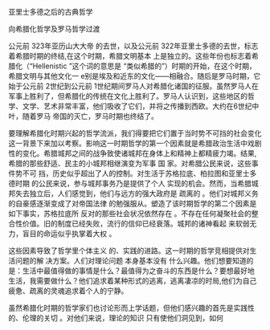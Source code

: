 亚里士多德之后的古典哲学

向希腊化哲学及罗马哲学过渡

公元前 323年亚历山大大帝 的去世，以及公元前 322年亚里士多德的去世，标志着希腊时期的终结,在这个时期，希腊文明基本 上是独立的。这些年份也标志着希腊化（“Hellenistic ”这个词的意思是 “类似希腊的”）时期的开始，在这个时期，希腊文明与其他文化一 e别是埃及和近东的文化——相融合。随后是罗马时期，它始于公元前 2世纪到公元前 1世纪期间罗马人对希腊化诸国的征服。虽然罗马人在军事上胜利了，但希腊化的传统在文化上胜利了。罗马人认识到，这些地区的哲学、文学、艺术非常丰富，他们吸收了它们，并将之传播到西欧。大约在6世纪中叶，随着罗马 帝国的灭亡，罗马时期也终结了。

要理解希腊化时期兴起的哲学流派，我们得要把它们置于当时势不可挡的社会变化这一背景下来加以考察。影响这一时期哲学的第一个因素就是希腊政治生活中戏剧性的变化。希腊城邦之间的战争致使诸城邦在身体上和精神上都精疲力竭。结果,希腊的那些舒适、民主的小城邦相继演变为军事 国 家。对希腊公民来说，这些事件势不可 挡，历史似乎超出了人的控制。对生活于苏格拉底、柏拉图和亚里士多德时期 的公民来说，参与城邦事务乃是提供了个人 实现的机会。然而，当希腊城邦失去独立后，人们感觉到，他们与远方的强大政府是 疏离的 。他们对城邦义务的自豪感逐渐变成了对帝国法律 的勉强服从。塑造了该时期哲学的第二个因素是如下事实，苏格拉底所 反对的那些社会状况依然存在 。不存在任何凝聚社会的整合性价值。旧的制度已经失败，流行的信仰已经衰落。城邦的诸神看起 来软弱无力，盲目的命运似乎执掌着大权 。

这些因素导致了哲学里个体主义 的、实践的进路。这一时期的哲学竞相提供对生活问题的解 决方案。人们对理论问题 本身基本没有 什么兴趣。他们想要知道的 是：生活中最值得做的事情是什么？最值得为之奋斗的东西是什么？要想最好地 生活，我需要做什么？他们追求着某种形式的逃离，逃离凄凉的时局,他们为自己疲惫、疏离的灵魂追求着个人的宁静。

虽然希腊化时期的哲学家们也讨论形而上学话题，但他们感兴趣的首先是实践性的、伦理的关切 。对他们来说，理论的知识 只有使他们洞见到，如何